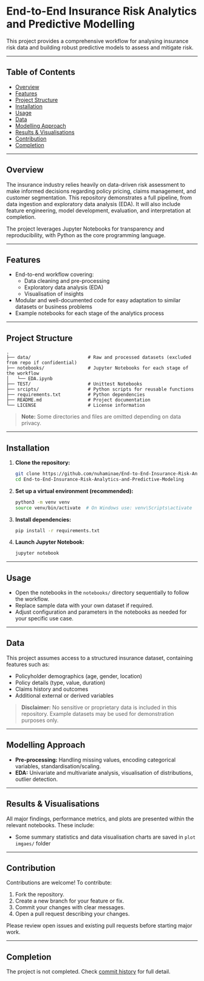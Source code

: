 # End-to-End Insurance Risk Analytics and Predictive Modelling

This project provides a comprehensive workflow for analysing insurance risk data and building robust predictive models to assess and mitigate risk.

---

## Table of Contents

- [Overview](#overview)
- [Features](#features)
- [Project Structure](#project-structure)
- [Installation](#installation)
- [Usage](#usage)
- [Data](#data)
- [Modelling Approach](#modelling-approach)
- [Results & Visualisations](#results--visualisations)
- [Contribution](#contribution)
- [Completion](#completion)

---

## Overview

The insurance industry relies heavily on data-driven risk assessment to make informed decisions regarding policy pricing, claims management, and customer segmentation. This repository demonstrates a full pipeline, from data ingestion and exploratory data analysis (EDA). It will also include feature engineering, model development, evaluation, and interpretation at completion.

The project leverages Jupyter Notebooks for transparency and reproducibility, with Python as the core programming language.

---

## Features

- End-to-end workflow covering:
  - Data cleaning and pre-processing
  - Exploratory data analysis (EDA)
  - Visualisation of insights
- Modular and well-documented code for easy adaptation to similar datasets or business problems
- Example notebooks for each stage of the analytics process

---

## Project Structure

```
.
├── data/                     # Raw and processed datasets (excluded from repo if confidential)
├── notebooks/                # Jupyter Notebooks for each stage of the workflow
│   └── EDA.ipynb
├── TEST/                     # Unittest Notebooks
├── srcipts/                  # Python scripts for reusable functions
├── requirements.txt          # Python dependencies
├── README.md                 # Project documentation
└── LICENSE                   # License information
```

> **Note:** Some directories and files are omitted depending on data privacy.

---

## Installation

1. **Clone the repository:**
   ```bash
   git clone https://github.com/nuhaminae/End-to-End-Insurance-Risk-Analytics-and-Predictive-Modeling.git
   cd End-to-End-Insurance-Risk-Analytics-and-Predictive-Modeling
   ```

2. **Set up a virtual environment (recommended):**
   ```bash
   python3 -m venv venv
   source venv/bin/activate  # On Windows use: venv\Scripts\activate
   ```

3. **Install dependencies:**
   ```bash
   pip install -r requirements.txt
   ```

4. **Launch Jupyter Notebook:**
   ```bash
   jupyter notebook
   ```

---

## Usage

- Open the notebooks in the `notebooks/` directory sequentially to follow the workflow.
- Replace sample data with your own dataset if required.
- Adjust configuration and parameters in the notebooks as needed for your specific use case.

---

## Data

This project assumes access to a structured insurance dataset, containing features such as:
- Policyholder demographics (age, gender, location)
- Policy details (type, value, duration)
- Claims history and outcomes
- Additional external or derived variables

> **Disclaimer:** No sensitive or proprietary data is included in this repository. Example datasets may be used for demonstration purposes only.

---

## Modelling Approach

- **Pre-processing:** Handling missing values, encoding categorical variables, standardisation/scaling.
- **EDA:** Univariate and multivariate analysis, visualisation of distributions, outlier detection.

---

## Results & Visualisations

All major findings, performance metrics, and plots are presented within the relevant notebooks. These include:
- Some summary statistics and data visualisation charts are saved in `plot imgaes/` folder

---

## Contribution

Contributions are welcome! To contribute:
1. Fork the repository.
2. Create a new branch for your feature or fix.
3. Commit your changes with clear messages.
4. Open a pull request describing your changes.

Please review open issues and existing pull requests before starting major work.

---
## Completion
The project is not completed. Check [commit history](https://github.com/nuhaminae/End-to-End-Insurance-Risk-Analytics-and-Predictive-Modeling/commits?author=nuhaminae) for full detail.


